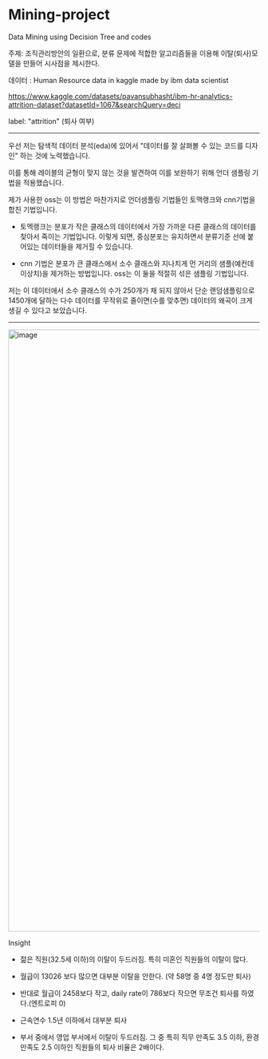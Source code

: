 # Mining-project

Data Mining using Decision Tree and codes 

주제: 조직관리방안의 일환으로, 분류 문제에 적합한 알고리즘들을 이용해 이탈(퇴사)모델을 만들어 시사점을 제시한다.

데이터 : Human Resource data in kaggle made by ibm data scientist

https://www.kaggle.com/datasets/pavansubhasht/ibm-hr-analytics-attrition-dataset?datasetId=1067&searchQuery=deci

label: "attrition" (퇴사 여부)

__________

우선 저는 탐색적 데이터 분석(eda)에 있어서 "데이터를 잘 살펴볼 수 있는 코드를 디자인" 하는 것에 노력했습니다.

이를 통해 레이블의 균형이 맞지 않는 것을 발견하여 이를 보완하기 위해 언더 샘플링 기법을 적용했습니다.

제가 사용한 oss는 이 방법은 마찬가지로 언더샘플링 기법들인 토맥랭크와 cnn기법을 합친 기법입니다.

- 토멕랭크는 분포가 작은 클래스의 데이터에서 가장 가까운 다른 클래스의 데이터를 찾아서 죽이는 기법입니다. 이렇게 되면, 중심분포는 유지하면서 분류기준 선에 붙어있는 데이터들을 제거힐 수 있습니다.

- cnn 기법은 분포가 큰 클래스에서 소수 클래스와 지나치게 먼 거리의 샘플(예컨데 이상치)을 제거하는 방법입니다. oss는 이 둘을 적절히 섞은 샘플링 기법입니다. 

저는 이 데이터에서 소수 클래스의 수가 250개가 채 되지 않아서 단순 랜덤샘플링으로 1450개에 달하는 다수 데이터를 무작위로 줄이면(수를 맞추면) 데이터의 왜곡이 크게 생길 수 있다고 보았습니다.

__________

<img width="1206" alt="image" src="https://user-images.githubusercontent.com/121419113/217737145-f4bd5574-f405-4860-8de0-9a6ca01b37c5.png">

Insight

- 젊은 직원(32.5세 이하)의 이탈이 두드러짐. 특히 미혼인 직원들의 이탈이 많다.

- 월급이 13026 보다 많으면 대부분 이탈을 안한다. (약 58명 중 4명 정도만 퇴사)

- 반대로 월급이 2458보다 작고, daily rate이 786보다 작으면 무조건 퇴사를 하였다.(엔트로피 0)

- 근속연수 1.5년 이하에서 대부분 퇴사

- 부서 중에서 영업 부서에서 이탈이 두드러짐. 그 중 특히 직무 만족도 3.5 이하, 환경 만족도 2.5 이하인 직원들의 퇴사 비율은 2배이다.

